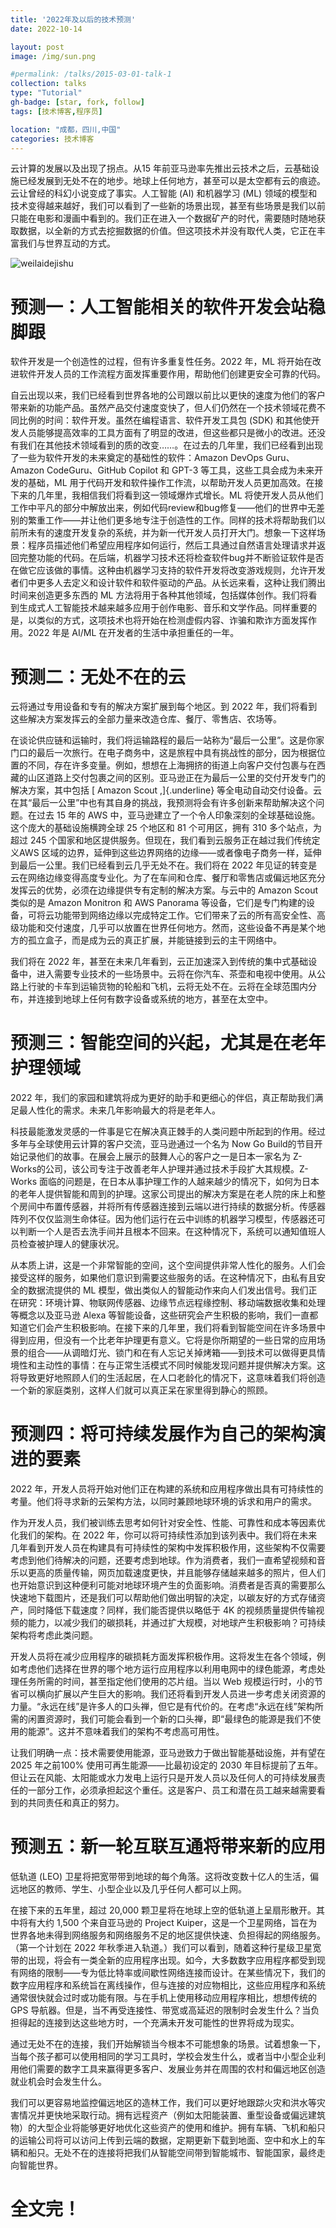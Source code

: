 ```yaml
---
title: '2022年及以后的技术预测'
date: 2022-10-14

layout: post
image: /img/sun.png

#permalink: /talks/2015-03-01-talk-1
collection: talks
type: "Tutorial"
gh-badge: [star, fork, follow]
tags: [技术博客,程序员]

location: "成都，四川,中国"
categories: 技术博客
---
```


云计算的发展以及出现了拐点。从15 年前亚马逊率先推出云技术之后，云基础设施已经发展到无处不在的地步。地球上任何地方，甚至可以是太空都有云的痕迹。云让曾经的科幻小说变成了事实。人工智能 (AI) 和机器学习 (ML) 领域的模型和技术变得越来越好，我们可以看到了一些新的场景出现，甚至有些场景是我们以前只能在电影和漫画中看到的。我们正在进入一个数据矿产的时代，需要随时随地获取数据，以全新的方式去挖掘数据的价值。但这项技术并没有取代人类，它正在丰富我们与世界互动的方式。

![weilaidejishu](/img/blog/640.jfif)

# 预测一：人工智能相关的软件开发会站稳脚跟

软件开发是一个创造性的过程，但有许多重复性任务。2022 年，ML 将开始在改进软件开发人员的工作流程方面发挥重要作用，帮助他们创建更安全可靠的代码。

自云出现以来，我们已经看到世界各地的公司跟以前比以更快的速度为他们的客户带来新的功能产品。虽然产品交付速度变快了，但人们仍然在一个技术领域花费不同比例的时间：软件开发。虽然在编程语言、软件开发工具包 (SDK) 和其他使开发人员能够提高效率的工具方面有了明显的改进，但这些都只是微小的改进。还没有我们在其他技术领域看到的质的改变……。在过去的几年里，我们已经看到出现了一些为软件开发的未来奠定的基础性的软件：Amazon DevOps Guru、Amazon CodeGuru、GitHub Copilot 和 GPT-3 等工具，这些工具会成为未来开发的基础，ML 用于代码开发和软件操作工作流，以帮助开发人员更加高效。在接下来的几年里，我相信我们将看到这一领域爆炸式增长。ML 将使开发人员从他们工作中平凡的部分中解放出来，例如代码review和bug修复——他们的世界中无差别的繁重工作——并让他们更多地专注于创造性的工作。同样的技术将帮助我们以前所未有的速度开发复杂的系统，并为新一代开发人员打开大门。想象一下这样场景：程序员描述他们希望应用程序如何运行，然后工具通过自然语言处理请求并返回完整功能的代码。在后端，机器学习技术还将检查软件bug并不断验证软件是否在做它应该做的事情。这种由机器学习支持的软件开发将改变游戏规则，允许开发者们中更多人去定义和设计软件和软件驱动的产品。从长远来看，这种让我们腾出时间来创造更多东西的 ML 方法将用于各种其他领域，包括媒体创作。我们将看到生成式人工智能技术越来越多应用于创作电影、音乐和文学作品。同样重要的是，以类似的方式，这项技术也将开始在检测虚假内容、诈骗和欺诈方面发挥作用。2022 年是 AI/ML 在开发者的生活中承担重任的一年。 

# 预测二：无处不在的云

云将通过专用设备和专有的解决方案扩展到每个地区。到 2022 年，我们将看到这些解决方案发挥云的全部力量来改造仓库、餐厅、零售店、农场等。

在谈论供应链和运输时，我们将运输路程的最后一站称为“最后一公里”。这是你家门口的最后一次旅行。在电子商务中，这是旅程中具有挑战性的部分，因为根据位置的不同，存在许多变量。例如，想想在上海拥挤的街道上向客户交付包裹与在西藏的山区道路上交付包裹之间的区别。亚马逊正在为最后一公里的交付开发专门的解决方案，其中包括 [ Amazon Scout ,]{.underline} 等全电动自动交付设备。云在其“最后一公里”中也有其自身的挑战，我预测将会有许多创新来帮助解决这个问题。在过去 15 年的 AWS 中，亚马逊建立了一个令人印象深刻的全球基础设施。这个庞大的基础设施横跨全球 25 个地区和 81 个可用区，拥有 310 多个站点，为超过 245 个国家和地区提供服务。但现在，我们看到云服务正在越过我们传统定义AWS 区域的边界，延伸到这些边界网络的边缘——或者像电子商务一样，延伸到最后一公里。我们已经看到云几乎无处不在。我们将在 2022 年见证的转变是云在网络边缘变得高度专业化。为了在车间和仓库、餐厅和零售店或偏远地区充分发挥云的优势，必须在边缘提供专有定制的解决方案。与云中的 Amazon Scout 类似的是 Amazon Monitron 和 AWS Panorama 等设备，它们是专门构建的设备，可将云功能带到网络边缘以完成特定工作。它们带来了云的所有高安全性、高级功能和交付速度，几乎可以放置在世界任何地方。然而，这些设备不再是某个地方的孤立盒子，而是成为云的真正扩展，并能链接到云的主干网络中。

我们将在 2022 年，甚至在未来几年看到，云正加速深入到传统的集中式基础设备中，进入需要专业技术的一些场景中。云将在你汽车、茶壶和电视中使用。从公路上行驶的卡车到运输货物的轮船和飞机，云将无处不在。云将在全球范围内分布，并连接到地球上任何有数字设备或系统的地方，甚至在太空中。

# 预测三：智能空间的兴起，尤其是在老年护理领域

2022 年，我们的家园和建筑将成为更好的助手和更细心的伴侣，真正帮助我们满足最人性化的需求。未来几年影响最大的将是老年人。

科技最能激发灵感的一件事是它在解决真正棘手的人类问题中所起到的作用。经过多年与全球使用云计算的客户交流，亚马逊通过一个名为 Now Go Build的节目开始记录他们的故事。在展会上展示的鼓舞人心的客户之一是日本一家名为 Z-Works的公司，该公司专注于改善老年人护理并通过技术手段扩大其规模。Z-Works 面临的问题是，在日本从事护理工作的人越来越少的情况下，如何为日本的老年人提供智能和周到的护理。这家公司提出的解决方案是在老人院的床上和整个房间中布置传感器，并将所有传感器连接到云端以进行持续的数据分析。传感器阵列不仅仅监测生命体征。因为他们运行在云中训练的机器学习模型，传感器还可以判断一个人是否去洗手间并且根本不回来。在这种情况下，系统可以通知值班人员检查被护理人的健康状况。

从本质上讲，这是一个非常智能的空间，这个空间提供非常人性化的服务。人们会接受这样的服务，如果他们意识到需要这些服务的话。在这种情况下，由私有且安全的数据流提供的 ML 模型，做出类似人的智能动作来向人们发出信号。我们正在研究：环境计算、物联网传感器、边缘节点远程缘控制、移动端数据收集和处理等概念以及亚马逊 Alexa 等智能设备，这些研究会产生积极的影响，我们一直都知道它们会产生积极影响。在接下来的几年里，我们将看到智能空间在许多场景中得到应用，但没有一个比老年护理更有意义。它将是你所期望的一些日常的应用场景的组合——从调暗灯光、锁门和在有人忘记关掉烤箱——到技术可以做得更具情境性和主动性的事情：在与正常生活模式不同时候能发现问题并提供解决方案。这将导致更好地照顾人们的生活起居，在人口老龄化的情况下，这意味着我们将创造一个新的家庭类别，这样人们就可以真正呆在家里得到静心的照顾。

# 预测四：将可持续发展作为自己的架构演进的要素

2022 年，开发人员将开始对他们正在构建的系统和应用程序做出具有可持续性的考量。他们将寻求新的云架构方法，以同时兼顾地球环境的诉求和用户的需求。

作为开发人员，我们被训练去思考如何针对安全性、性能、可靠性和成本等因素优化我们的架构。在 2022 年，你可以将可持续性添加到该列表中。我们将在未来几年看到开发人员在构建具有可持续性的架构中发挥积极作用，这些架构不仅需要考虑到他们待解决的问题，还要考虑到地球。作为消费者，我们一直希望视频和音乐以更高的质量传输，网页加载速度更快，并且能够存储越来越多的照片，但人们也开始意识到这种便利可能对地球环境产生的负面影响。消费者是否真的需要那么快速地下载图片，还是我们可以帮助他们做出明智的决定，以碳友好的方式存储资产，同时降低下载速度？同样，我们能否提供以略低于 4K 的视频质量提供传输视频的能力，以减少我们的碳损耗，并通过扩大规模，对地球产生积极影响？可持续架构将考虑此类问题。

开发人员将在减少应用程序的碳损耗方面发挥积极作用。这将发生在各个领域，例如考虑他们选择在世界的哪个地方运行应用程序以利用电网中的绿色能源，考虑处理任务所需的时间，甚至指定他们使用的芯片组。当以 Web 规模运行时，小的节省可以横向扩展以产生巨大的影响。我们还将看到开发人员进一步考虑关闭资源的力量。“永远在线”是许多人的口头禅，但它是有代价的。在考虑“永远在线”架构所需的闲置资源时，我们可能会看到一个新的口头禅，即“最绿色的能源是我们不使用的能源”。这并不意味着我们的架构不考虑高可用性。

让我们明确一点：技术需要使用能源，亚马逊致力于做出智能基础设施，并有望在 2025 年之前100% 使用可再生能源——比最初设定的 2030 年目标提前了五年。但让云在风能、太阳能或水力发电上运行只是开发人员以及任何人的可持续发展责任的一部分工作，必须承担起这个重任。这是客户、员工和潜在员工越来越需要看到的共同责任和真正的努力。

# 预测五：新一轮互联互通将带来新的应用

低轨道 (LEO) 卫星将把宽带带到地球的每个角落。这将改变数十亿人的生活，偏远地区的教师、学生、小型企业以及几乎任何人都可以上网。

在接下来的五年里，超过 20,000 颗卫星将在地球上空的低轨道上呈扇形散开。其中将有大约 1,500 个来自亚马逊的 Project Kuiper，这是一个卫星网络，旨在为世界各地未得到网络服务和网络服务不足的地区提供快速、负担得起的网络服务。（第一个计划在 2022 年秋季进入轨道。）我们可以看到，随着这种行星级卫星宽带的出现，将会有一类全新的应用程序出现。如今，大多数数字应用程序都受到现有网络的限制——专为低比特率或间歇性网络连接而设计。在某些情况下，我们的数字应用程序和系统旨在离线操作，但与连接的对应物相比，这些应用程序和系统通常很快就会过时或功能有限。与在手机上使用移动应用程序相比，想想传统的 GPS 导航器。但是，当不再受连接性、带宽或高延迟的限制时会发生什么？当负担得起的连接到达这些地方时，一个充满未开发可能性的世界将成为现实。

通过无处不在的连接，我们开始解锁当今根本不可能想象的场景。试着想象一下，当每个孩子都可以使用相同的学习工具时，学校会发生什么，或者当中小型企业利用他们需要的数字工具来赢得更多客户、发展业务并在周围的农村和偏远地区创造就业机会时会发生什么。

我们可以更容易地监控偏远地区的造林工作，我们可以更好地跟踪火灾和洪水等灾害情况并更快地采取行动。拥有远程资产（例如太阳能装置、重型设备或偏远建筑物）的大型企业将能够更好地优化这些资产的使用和维护。拥有车辆、飞机和船只的运输公司将可以访问上传到云端的数据，定期更新下载到地面、空中和水上的车辆和船只。无处不在的连接将把我们从智能空间带到智能城市、智能国家，最终走向智能世界。

# 全文完！

